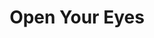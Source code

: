 ---
layout: gamepage
lang: "en"
title: "Open Your Eyes"

game: "The Game"
game-description: "🐀 Turn into a rat in the moonlight<br>
🐀 Kill the guards<br>
🐀 Keep your health under control<br>
🔮 Turn back into a witch in the torch light<br>
🔮 Hide from the guards<br>
🩸 Your health determines your bleeding<br>
🩸 Escape the prison!<br>"

development: "The Development"
development-description: "wa"

controls: "Controls"
controls-description: "⌨️ WASD to move<br>
🎮 Left joystick to move"

credits: "Credits"
credits-description: "🔥 Gameplay video music: Behind the Curtain of Deceit by StudioKolomna"

cover_image: "/assets/OpenYourEyes/openyoureyes_banner.png"
background_image: "/assets/OpenYourEyes/openyoureyes_background.png"
background_color: "#615aed"

gallery:
  - "/assets/OpenYourEyes/1.jpg"

lang_links:
  it: "/it/projects/openyoureyes.html"
  en: "/en/projects/openyoureyes.html"

font: "/assets/OpenYourEyes/SuperDream.ttf"

gamePage: "https://ary-and-navy.itch.io/open-your-eyes"
download: "Download exe"
visitSite: "Open on Itch.io!"

gameName: "openyoureyes"
---